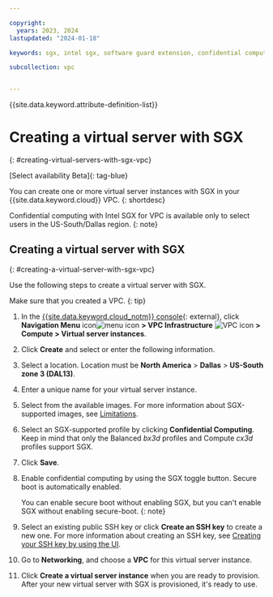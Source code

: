 ```yaml
---

copyright:
  years: 2023, 2024
lastupdated: "2024-01-18"

keywords: sgx, intel sgx, software guard extension, confidential computing, trusted execution environment, TEE, data protection

subcollection: vpc


---
```


{{site.data.keyword.attribute-definition-list}}

# Creating a virtual server with SGX
{: #creating-virtual-servers-with-sgx-vpc}

[Select availability Beta]{: tag-blue}

You can create one or more virtual server instances with SGX in your {{site.data.keyword.cloud}} VPC.
{: shortdesc}

Confidential computing with Intel SGX for VPC is available only to select users in the US-South/Dallas region.
{: note}

## Creating a virtual server with SGX
{: #creating-a-virtual-server-with-sgx-vpc}

Use the following steps to create a virtual server with SGX.

Make sure that you created a VPC.
{: tip}

1. In the [{{site.data.keyword.cloud_notm}} console](/login){: external}, click **Navigation Menu** icon![menu icon](../icons/icon_hamburger.svg) **> VPC Infrastructure** ![VPC icon](../../icons/vpc.svg) **> Compute > Virtual server instances**.
1. Click **Create** and select or enter the following information.
1. Select a location. Location must be **North America** > **Dallas** > **US-South zone 3 (DAL13)**.
1. Enter a unique name for your virtual server instance.
1. Select from the available images. For more information about SGX-supported images, see [Limitations](/docs/vpc?topic=vpc-about-sgx-vpc#limitations-confidential-computing-vpc-sgx).
1. Select an SGX-supported profile by clicking **Confidential Computing**. Keep in mind that only the Balanced _bx3d_ profiles and Compute _cx3d_ profiles support SGX.
1. Click **Save**.
1. Enable confidential computing by using the SGX toggle button. Secure boot is automatically enabled.

   You can enable secure boot without enabling SGX, but you can't enable SGX without enabling secure-boot.
   {: note}

1. Select an existing public SSH key or click **Create an SSH key** to create a new one. For more information about creating an SSH key, see [Creating your SSH key by using the UI](/docs/vpc?topic=vpc-ssh-keys&interface=ui#generate-ssh-keys-ui).
1. Go to **Networking**, and choose a **VPC** for this virtual server instance.
1. Click **Create a virtual server instance** when you are ready to provision. After your new virtual server with SGX is provisioned, it's ready to use.
